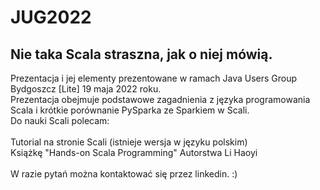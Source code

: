 # JUG2022
## Nie taka Scala straszna, jak o niej mówią.

Prezentacja i jej elementy prezentowane w ramach Java Users Group Bydgoszcz [Lite] 19 maja 2022 roku. <br />
Prezentacja obejmuje podstawowe zagadnienia z języka programowania Scala i krótkie porównanie PySparka ze Sparkiem w Scali. <br />
Do nauki Scali polecam: <br /><br />
Tutorial na stronie Scali (istnieje wersja w języku polskim)<br />
Książkę "Hands-on Scala Programming" Autorstwa Li Haoyi<br /><br />
W razie pytań można kontaktować się przez linkedin. :) 
